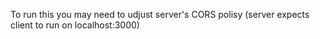 To run this you may need to udjust server's CORS polisy (server expects client to run on localhost:3000)
